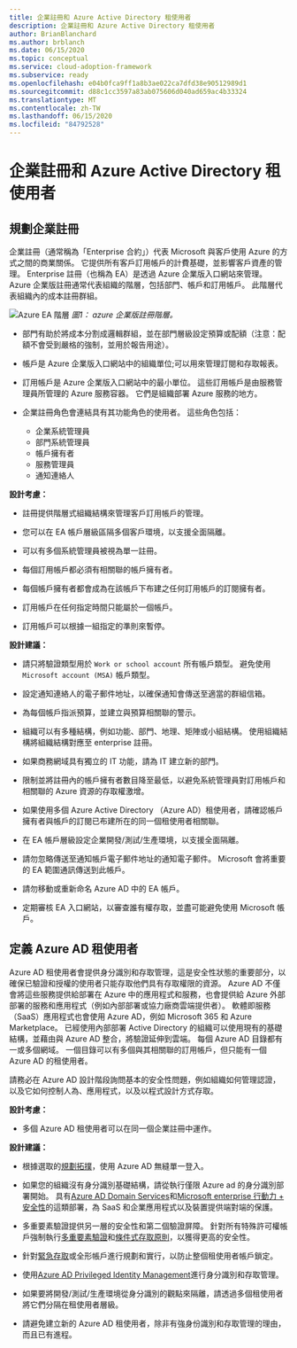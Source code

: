 ```yaml
---
title: 企業註冊和 Azure Active Directory 租使用者
description: 企業註冊和 Azure Active Directory 租使用者
author: BrianBlanchard
ms.author: brblanch
ms.date: 06/15/2020
ms.topic: conceptual
ms.service: cloud-adoption-framework
ms.subservice: ready
ms.openlocfilehash: e04b0fca9ff1a8b3ae022ca7dfd38e90512989d1
ms.sourcegitcommit: d88c1cc3597a83ab075606d040ad659ac4b33324
ms.translationtype: MT
ms.contentlocale: zh-TW
ms.lasthandoff: 06/15/2020
ms.locfileid: "84792528"
---
```

# <a name="enterprise-enrollment-and-azure-active-directory-tenants"></a>企業註冊和 Azure Active Directory 租使用者

## <a name="planning-for-enterprise-enrollment"></a>規劃企業註冊

企業註冊（通常稱為「Enterprise 合約」）代表 Microsoft 與客戶使用 Azure 的方式之間的商業關係。 它提供所有客戶訂用帳戶的計費基礎，並影響客戶資產的管理。 Enterprise 註冊（也稱為 EA）是透過 Azure 企業版入口網站來管理。 Azure 企業版註冊通常代表組織的階層，包括部門、帳戶和訂用帳戶。 此階層代表組織內的成本註冊群組。

![Azure EA 階層 ](./media/ea.png)
 _圖1： azure 企業版註冊階層。_

- 部門有助於將成本分割成邏輯群組，並在部門層級設定預算或配額（注意：配額不會受到嚴格的強制，並用於報告用途）。

- 帳戶是 Azure 企業版入口網站中的組織單位;可以用來管理訂閱和存取報表。

- 訂用帳戶是 Azure 企業版入口網站中的最小單位。 這些訂用帳戶是由服務管理員所管理的 Azure 服務容器。 它們是組織部署 Azure 服務的地方。

- 企業註冊角色會連結具有其功能角色的使用者。 這些角色包括：
  - 企業系統管理員
  - 部門系統管理員
  - 帳戶擁有者
  - 服務管理員
  - 通知連絡人

**設計考慮：**

- 註冊提供階層式組織結構來管理客戶訂用帳戶的管理。

- 您可以在 EA 帳戶層級區隔多個客戶環境，以支援全面隔離。

- 可以有多個系統管理員被視為單一註冊。

- 每個訂用帳戶都必須有相關聯的帳戶擁有者。

- 每個帳戶擁有者都會成為在該帳戶下布建之任何訂用帳戶的訂閱擁有者。

- 訂用帳戶在任何指定時間只能屬於一個帳戶。

- 訂用帳戶可以根據一組指定的準則來暫停。

**設計建議：**

- 請只將驗證類型用於 `Work or school account` 所有帳戶類型。 避免使用 `Microsoft account (MSA)` 帳戶類型。

- 設定通知連絡人的電子郵件地址，以確保通知會傳送至適當的群組信箱。

- 為每個帳戶指派預算，並建立與預算相關聯的警示。

- 組織可以有多種結構，例如功能、部門、地理、矩陣或小組結構。 使用組織結構將組織結構對應至 enterprise 註冊。

- 如果商務網域具有獨立的 IT 功能，請為 IT 建立新的部門。

- 限制並將註冊內的帳戶擁有者數目降至最低，以避免系統管理員對訂用帳戶和相關聯的 Azure 資源的存取權激增。

- 如果使用多個 Azure Active Directory （Azure AD）租使用者，請確認帳戶擁有者與帳戶的訂閱已布建所在的同一個租使用者相關聯。

- 在 EA 帳戶層級設定企業開發/測試/生產環境，以支援全面隔離。

- 請勿忽略傳送至通知帳戶電子郵件地址的通知電子郵件。 Microsoft 會將重要的 EA 範圍通訊傳送到此帳戶。

- 請勿移動或重新命名 Azure AD 中的 EA 帳戶。

- 定期審核 EA 入口網站，以審查誰有權存取，並盡可能避免使用 Microsoft 帳戶。

## <a name="define-azure-ad-tenants"></a>定義 Azure AD 租使用者

Azure AD 租使用者會提供身分識別和存取管理，這是安全性狀態的重要部分，以確保已驗證和授權的使用者只能存取他們具有存取權限的資源。 Azure AD 不僅會將這些服務提供給部署在 Azure 中的應用程式和服務，也會提供給 Azure 外部部署的服務和應用程式（例如內部部署或協力廠商雲端提供者）。 軟體即服務（SaaS）應用程式也會使用 Azure AD，例如 Microsoft 365 和 Azure Marketplace。 已經使用內部部署 Active Directory 的組織可以使用現有的基礎結構，並藉由與 Azure AD 整合，將驗證延伸到雲端。 每個 Azure AD 目錄都有一或多個網域。 一個目錄可以有多個與其相關聯的訂用帳戶，但只能有一個 Azure AD 的租使用者。

請務必在 Azure AD 設計階段詢問基本的安全性問題，例如組織如何管理認證，以及它如何控制人為、應用程式，以及以程式設計方式存取。

**設計考慮：**

- 多個 Azure AD 租使用者可以在同一個企業註冊中運作。

**設計建議：**

- 根據選取的[規劃拓撲](https://docs.microsoft.com/azure/active-directory/hybrid/plan-connect-topologies)，使用 Azure AD 無縫單一登入。

- 如果您的組織沒有身分識別基礎結構，請從執行僅限 Azure ad 的身分識別部署開始。 具有[Azure AD Domain Services](https://docs.microsoft.com/azure/active-directory-domain-services)和[Microsoft enterprise 行動力 + 安全性](https://docs.microsoft.com/mem/intune/fundamentals/what-is-intune)的這類部署，為 SaaS 和企業應用程式以及裝置提供端對端的保護。

- 多重要素驗證提供另一層的安全性和第二個驗證屏障。 針對所有特殊許可權帳戶強制執行[多重要素驗證](https://docs.microsoft.com/azure/active-directory/authentication/concept-mfa-howitworks)和[條件式存取原則](https://docs.microsoft.com/azure/active-directory/conditional-access/overview)，以獲得更高的安全性。

- 針對[緊急存取](https://docs.microsoft.com/azure/active-directory/users-groups-roles/directory-emergency-access)或全形帳戶進行規劃和實行，以防止整個租使用者帳戶鎖定。

- 使用[Azure AD Privileged Identity Management](https://docs.microsoft.com/azure/active-directory/privileged-identity-management/pim-configure)進行身分識別和存取管理。

- 如果要將開發/測試/生產環境從身分識別的觀點來隔離，請透過多個租使用者將它們分隔在租使用者層級。

- 請避免建立新的 Azure AD 租使用者，除非有強身份識別和存取管理的理由，而且已有進程。
